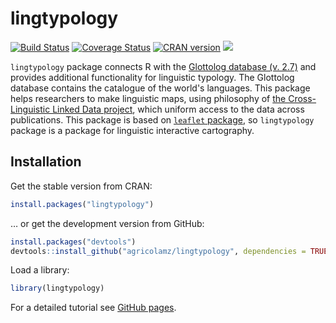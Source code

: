 # lingtypology

[![Build Status](https://travis-ci.org/agricolamz/lingtypology.svg?branch=master)](https://travis-ci.org/agricolamz/lingtypology)
[![Coverage Status](https://img.shields.io/codecov/c/github/agricolamz/lingtypology/master.svg)](https://codecov.io/github/agricolamz/lingtypology?branch=master)
[![CRAN
version](http://www.r-pkg.org/badges/version/lingtypology)](https://cran.r-project.org/package=lingtypology)
[![](http://cranlogs.r-pkg.org/badges/lingtypology)](https://CRAN.R-project.org/package=lingtypology)


`lingtypology` package connects R with the [Glottolog database (v. 2.7)](http://glottolog.org/) and provides additional functionality for linguistic typology. The Glottolog database contains the catalogue of the world's languages. This package helps researchers to make linguistic maps, using philosophy of [the Cross-Linguistic Linked Data project](http://clld.org/), which uniform access to the data across publications. This package is based on [`leaflet` package](https://rstudio.github.io/leaflet/), so `lingtypology` package is a package for linguistic interactive cartography.

## Installation

Get the stable version from CRAN:
```R
install.packages("lingtypology")
```
… or get the development version from GitHub:
```R
install.packages("devtools")
devtools::install_github("agricolamz/lingtypology", dependencies = TRUE)
```

Load a library:
```R
library(lingtypology)
```

For a detailed tutorial see [GitHub pages](https://agricolamz.github.io/lingtypology/).
